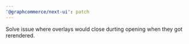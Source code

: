 ```yaml
---
'@graphcommerce/next-ui': patch
---
```


Solve issue where overlays would close durting opening when they got rerendered.
